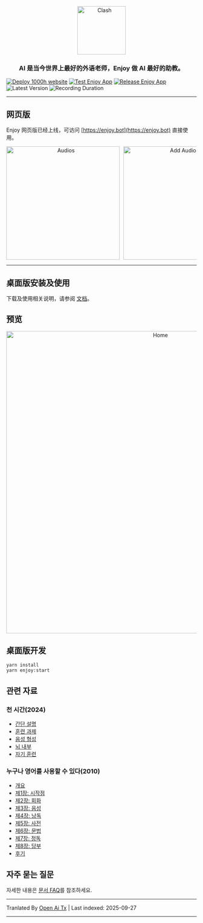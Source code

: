 <div align="center">
  <img src="https://raw.githubusercontent.com/ZuodaoTech/everyone-can-use-english/main/./enjoy/assets/icon.png" alt="Clash" width="128" />
</div>

<h3 align="center">
AI 是当今世界上最好的外语老师，Enjoy 做 AI 最好的助教。
</h3>

[![Deploy 1000h website](https://github.com/ZuodaoTech/everyone-can-use-english/actions/workflows/deploy-1000h.yml/badge.svg)](https://github.com/ZuodaoTech/everyone-can-use-english/actions/workflows/deploy-1000h.yml)
[![Test Enjoy App](https://github.com/ZuodaoTech/everyone-can-use-english/actions/workflows/test-enjoy-app.yml/badge.svg)](https://github.com/ZuodaoTech/everyone-can-use-english/actions/workflows/test-enjoy-app.yml)
[![Release Enjoy App](https://github.com/ZuodaoTech/everyone-can-use-english/actions/workflows/release-enjoy-app.yml/badge.svg)](https://github.com/ZuodaoTech/everyone-can-use-english/actions/workflows/release-enjoy-app.yml)
![Latest Version](https://img.shields.io/badge/dynamic/json?url=https%3A%2F%2Fenjoy.bot%2Fapi%2Fconfig%2Fapp_version&query=%24.version&label=Latest&link=https%3A%2F%2F1000h.org%2Fenjoy-app%2Finstall.html)
![Recording Duration](https://img.shields.io/endpoint?url=https%3A%2F%2Fenjoy.bot%2Fapi%2Fbadges%2Frecordings)

---

## 网页版

Enjoy 网页版已经上线，可访问 [https://enjoy.bot](https://enjoy.bot) 直接使用。

<div align="center" style="display:flex;overflow:auto;gap:10px;">
  <img src="https://raw.githubusercontent.com/ZuodaoTech/everyone-can-use-english/main/./enjoy/snapshots/web-audios.jpg" alt="Audios" width="300" />
  <img src="https://raw.githubusercontent.com/ZuodaoTech/everyone-can-use-english/main/./enjoy/snapshots/web-add-audio.jpg" alt="Add Audio" width="300" />
  <img src="https://raw.githubusercontent.com/ZuodaoTech/everyone-can-use-english/main/./enjoy/snapshots/web-audio-shadow.jpg" alt="Shadow" width="300" />
  <img src="https://raw.githubusercontent.com/ZuodaoTech/everyone-can-use-english/main/./enjoy/snapshots/web-audio-assessment.jpg" alt="Assessment" width="300" />
  <img src="https://raw.githubusercontent.com/ZuodaoTech/everyone-can-use-english/main/./enjoy/snapshots/web-new-chat.jpg" alt="New Chat" width="300" />
  <img src="https://raw.githubusercontent.com/ZuodaoTech/everyone-can-use-english/main/./enjoy/snapshots/web-chat.jpg" alt="Chat" width="300" />
</div>

---

## 桌面版安装及使用

下载及使用相关说明，请参阅 [文档](https://1000h.org/enjoy-app/)。

## 预览

<div align="center" style="display:flex;overflow:auto;">
  <img src="https://raw.githubusercontent.com/ZuodaoTech/everyone-can-use-english/main/./enjoy/snapshots/home.png" alt="Home" width="800" />

  <img src="https://raw.githubusercontent.com/ZuodaoTech/everyone-can-use-english/main/./enjoy/snapshots/shadow.png" alt="Home" width="800" />

  <img src="https://raw.githubusercontent.com/ZuodaoTech/everyone-can-use-english/main/./enjoy/snapshots/assessment.png" alt="Home" width="800" />

  <img src="https://raw.githubusercontent.com/ZuodaoTech/everyone-can-use-english/main/./enjoy/snapshots/document.png" alt="Home" width="800" />

  <img src="https://raw.githubusercontent.com/ZuodaoTech/everyone-can-use-english/main/./enjoy/snapshots/chat.png" alt="Home" width="800" />
</div>

## 桌面版开发

```bash
yarn install
yarn enjoy:start
```

## 관련 자료

### 천 시간(2024)

- [간단 설명](https://1000h.org/intro.html)
- [훈련 과제](https://1000h.org/training-tasks/kick-off.html)
- [음성 형성](https://1000h.org/sounds-of-american-english/0-intro.html)
- [뇌 내부](https://1000h.org/in-the-brain/01-inifinite.html)
- [자기 훈련](https://1000h.org/self-training/00-intro.html)

### 누구나 영어를 사용할 수 있다(2010)

- [개요](https://raw.githubusercontent.com/ZuodaoTech/everyone-can-use-english/main/./book/README.md)
- [제1장: 시작점](https://raw.githubusercontent.com/ZuodaoTech/everyone-can-use-english/main/./book/chapter1.md)
- [제2장: 회화](https://raw.githubusercontent.com/ZuodaoTech/everyone-can-use-english/main/./book/chapter2.md)
- [제3장: 음성](https://raw.githubusercontent.com/ZuodaoTech/everyone-can-use-english/main/./book/chapter3.md)
- [제4장: 낭독](https://raw.githubusercontent.com/ZuodaoTech/everyone-can-use-english/main/./book/chapter4.md)
- [제5장: 사전](https://raw.githubusercontent.com/ZuodaoTech/everyone-can-use-english/main/./book/chapter5.md)
- [제6장: 문법](https://raw.githubusercontent.com/ZuodaoTech/everyone-can-use-english/main/./book/chapter6.md)
- [제7장: 정독](https://raw.githubusercontent.com/ZuodaoTech/everyone-can-use-english/main/./book/chapter7.md)
- [제8장: 당부](https://raw.githubusercontent.com/ZuodaoTech/everyone-can-use-english/main/./book/chapter8.md)
- [후기](https://raw.githubusercontent.com/ZuodaoTech/everyone-can-use-english/main/./book/end.md)

## 자주 묻는 질문

자세한 내용은 [문서 FAQ](https://1000h.org/enjoy-app/faq.html)를 참조하세요.


---

Tranlated By [Open Ai Tx](https://github.com/OpenAiTx/OpenAiTx) | Last indexed: 2025-09-27

---